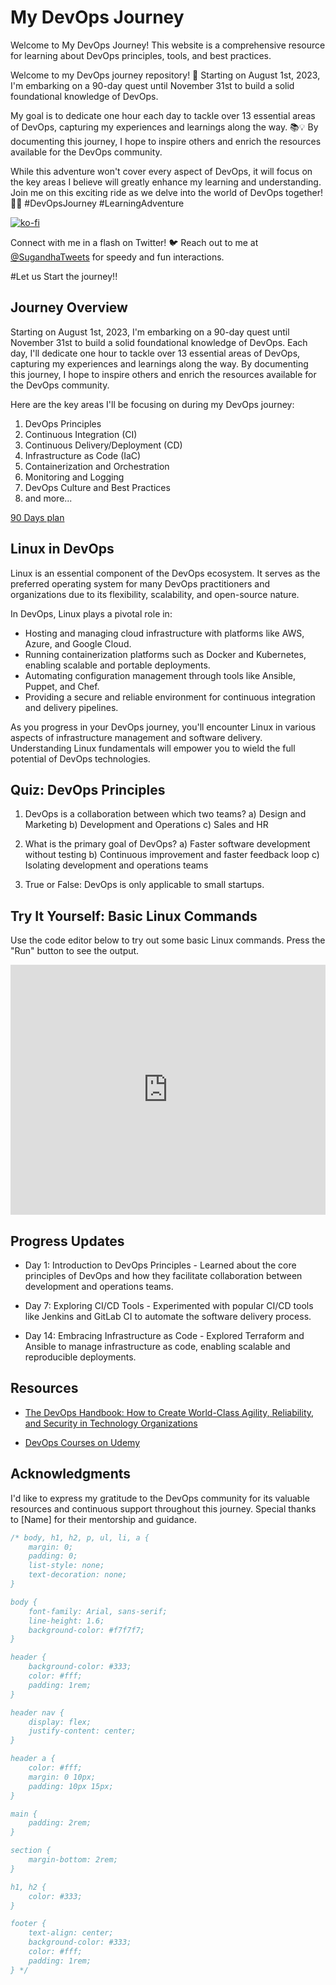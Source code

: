 # My DevOps Journey

Welcome to My DevOps Journey! This website is a comprehensive resource for learning about DevOps principles, tools, and best practices.

Welcome to my DevOps journey repository! 🚀 Starting on August 1st, 2023, I'm embarking on a 90-day quest until November 31st to build a solid foundational knowledge of DevOps.

My goal is to dedicate one hour each day to tackle over 13 essential areas of DevOps, capturing my experiences and learnings along the way. 📚💡 By documenting this journey, I hope to inspire others and enrich the resources available for the DevOps community.

While this adventure won't cover every aspect of DevOps, it will focus on the key areas I believe will greatly enhance my learning and understanding. Join me on this exciting ride as we delve into the world of DevOps together! 🎢🤖 #DevOpsJourney #LearningAdventure

[![ko-fi](https://ko-fi.com/img/githubbutton_sm.svg)](ko-fi.com/sugandhavs95)

Connect with me in a flash on Twitter! 🐦 Reach out to me at [@SugandhaTweets](https://twitter.com/SugandhTweets) for speedy and fun interactions.

#Let us Start the journey!!

## Journey Overview

Starting on August 1st, 2023, I'm embarking on a 90-day quest until November 31st to build a solid foundational knowledge of DevOps. Each day, I'll dedicate one hour to tackle over 13 essential areas of DevOps, capturing my experiences and learnings along the way. By documenting this journey, I hope to inspire others and enrich the resources available for the DevOps community.

Here are the key areas I'll be focusing on during my DevOps journey:

1. DevOps Principles
2. Continuous Integration (CI)
3. Continuous Delivery/Deployment (CD)
4. Infrastructure as Code (IaC)
5. Containerization and Orchestration
6. Monitoring and Logging
7. DevOps Culture and Best Practices
8. and more...

[90 Days plan](90-days-plan)

## Linux in DevOps

Linux is an essential component of the DevOps ecosystem. It serves as the preferred operating system for many DevOps practitioners and organizations due to its flexibility, scalability, and open-source nature.

In DevOps, Linux plays a pivotal role in:

- Hosting and managing cloud infrastructure with platforms like AWS, Azure, and Google Cloud.
- Running containerization platforms such as Docker and Kubernetes, enabling scalable and portable deployments.
- Automating configuration management through tools like Ansible, Puppet, and Chef.
- Providing a secure and reliable environment for continuous integration and delivery pipelines.

As you progress in your DevOps journey, you'll encounter Linux in various aspects of infrastructure management and software delivery. Understanding Linux fundamentals will empower you to wield the full potential of DevOps technologies.

## Quiz: DevOps Principles

1. DevOps is a collaboration between which two teams?
   a) Design and Marketing
   b) Development and Operations
   c) Sales and HR

2. What is the primary goal of DevOps?
   a) Faster software development without testing
   b) Continuous improvement and faster feedback loop
   c) Isolating development and operations teams

3. True or False: DevOps is only applicable to small startups.

## Try It Yourself: Basic Linux Commands

Use the code editor below to try out some basic Linux commands. Press the "Run" button to see the output.

<iframe height="400px" width="100%" src="https://codepen.io" frameborder="no" loading="lazy" allowtransparency="true" allowfullscreen="true">
  See the Pen <a href='https://codepen.io/gpt-3-5/pen/XWXoQOy'>Basic Linux Commands</a> by ChatGPT (<a href='https://codepen.io/gpt-3-5'>@gpt-3-5</a>)
  on <a href='https://codepen.io'>CodePen</a>.
</iframe>

## Progress Updates

- Day 1: Introduction to DevOps Principles - Learned about the core principles of DevOps and how they facilitate collaboration between development and operations teams.

- Day 7: Exploring CI/CD Tools - Experimented with popular CI/CD tools like Jenkins and GitLab CI to automate the software delivery process.

- Day 14: Embracing Infrastructure as Code - Explored Terraform and Ansible to manage infrastructure as code, enabling scalable and reproducible deployments.

## Resources

- [The DevOps Handbook: How to Create World-Class Agility, Reliability, and Security in Technology Organizations](https://www.goodreads.com/book/show/26083308-the-devops-handbook)

- [DevOps Courses on Udemy](https://www.udemy.com/topic/devops/)

## Acknowledgments

I'd like to express my gratitude to the DevOps community for its valuable resources and continuous support throughout this journey. Special thanks to [Name] for their mentorship and guidance.

```css
/* body, h1, h2, p, ul, li, a {
    margin: 0;
    padding: 0;
    list-style: none;
    text-decoration: none;
}

body {
    font-family: Arial, sans-serif;
    line-height: 1.6;
    background-color: #f7f7f7;
}

header {
    background-color: #333;
    color: #fff;
    padding: 1rem;
}

header nav {
    display: flex;
    justify-content: center;
}

header a {
    color: #fff;
    margin: 0 10px;
    padding: 10px 15px;
}

main {
    padding: 2rem;
}

section {
    margin-bottom: 2rem;
}

h1, h2 {
    color: #333;
}

footer {
    text-align: center;
    background-color: #333;
    color: #fff;
    padding: 1rem;
} */
